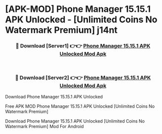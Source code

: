 # [APK-MOD] Phone Manager 15.15.1 APK Unlocked - [Unlimited Coins No Watermark Premium] j14nt



<div align="center">
<h3>🔴 Download [Server1] 👉👉 <a href="https://momento.my/?title=Phone_Manager_15.15.1_APK_Unlocked">Phone Manager 15.15.1 APK Unlocked Mod Apk</a></h3><br>

<h3>🔴 Download [Server2] 👉👉 <a href="https://momento.my/?title=Phone_Manager_15.15.1_APK_Unlocked">Phone Manager 15.15.1 APK Unlocked Mod Apk</a></h3>
</div>



Download Phone Manager 15.15.1 APK Unlocked 

Free APK MOD Phone Manager 15.15.1 APK Unlocked [Unlimited Coins No Watermark Premium]

Download Phone Manager 15.15.1 APK Unlocked [Unlimited Coins No Watermark Premium] Mod For Android
